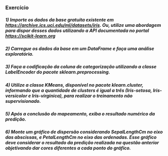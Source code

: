 ### Exercício

##### 1) Importe os dados da base gratuita existente em https://archive.ics.uci.edu/ml/datasets/iris. Ou, utilize uma abordagem para dispor desses dados utilizando a API documentada no portal https://scikit-learn.org

##### 2) Carregue os dados da base em um DataFrame e faça uma análise exploratória.

##### 3) Faça a codificação da coluna de categorização utilizando a classe LabelEncoder do pacote sklearn.preprocessing.

##### 4) Utilize a classe KMeans, disponível no pacote klearn.cluster, informando que a quantidade de clusters é igual a três (Iris-setosa, Iris-versicolor e Iris-virginica), para realizar o treinamento não supervisionado.

##### 5) Após a conclusão do mapeamento, exiba o resultado numérico da predição.

##### 6) Monte um gráfico de dispersão considerando SepalLengthCm no eixo das abscissas, e PetalLengthCm no eixo das ordenadas. Esse gráfico deve considerar o resultado da predição realizada na questão anterior objetivando dar cores diferentes a cada ponto do gráfico.
